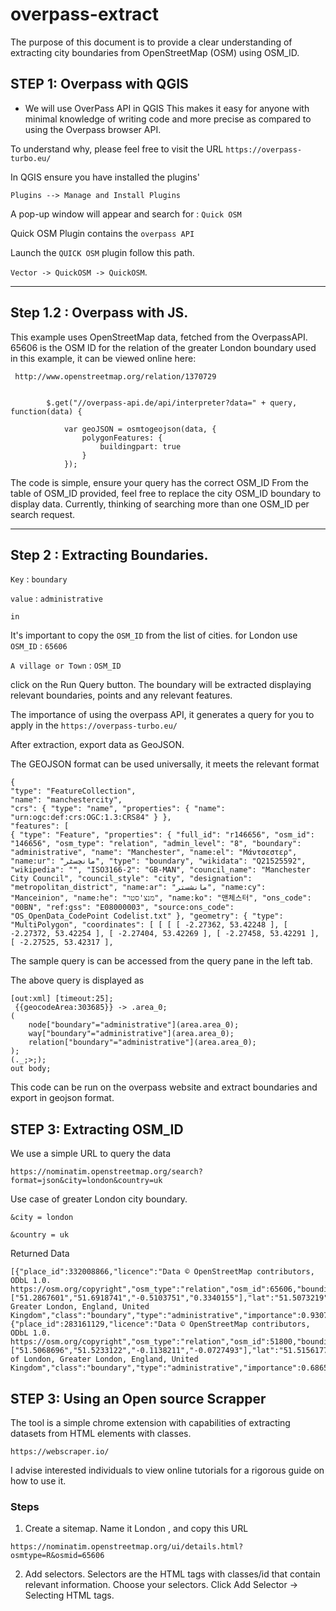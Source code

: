 # overpass-extract

The purpose of this document is to provide a clear understanding of extracting city boundaries from OpenStreetMap (OSM) using OSM_ID.

## STEP 1: Overpass with QGIS
- We will use OverPass API in QGIS
This makes it easy for anyone with minimal knowledge of writing code and more precise as compared to using the Overpass browser API. 

To understand why, please feel free to visit the URL ``` https://overpass-turbo.eu/ ```

In QGIS ensure you have installed the plugins'

``` 
Plugins --> Manage and Install Plugins
```  
A pop-up window will appear and search for : ``` Quick OSM ```

Quick OSM Plugin contains the ```overpass API```

Launch the ``` QUICK OSM ``` plugin follow this path.

``` Vector -> QuickOSM -> QuickOSM ```.

--------------------------------------------
## Step 1.2 :  Overpass with JS. 
This example uses OpenStreetMap data, fetched from the OverpassAPI.        
65606 is the OSM ID for the relation of the greater London boundary used in this
example, it can be viewed online here:
        
``` http://www.openstreetmap.org/relation/1370729```
        
                

```  var query = '(relation(65606);>>->.rels;>;);out;';

        $.get("//overpass-api.de/api/interpreter?data=" + query, function(data) {

            var geoJSON = osmtogeojson(data, {
                polygonFeatures: {
                    buildingpart: true
                }
            });
```

The code is simple, ensure your query has the correct OSM_ID
From the table of OSM_ID provided, feel free to replace the city OSM_ID boundary to display data.
Currently, thinking of searching more than one OSM_ID per search request.

------
## Step 2 :  Extracting Boundaries. 

``` Key ``` : ``` boundary ```

``` value ``` : ``` administrative ```

``` in ```

It's important to copy the ```OSM_ID``` from the list of cities. 
for London use  ```OSM_ID``` : ```65606```

``` A village or Town ``` : ``` OSM_ID ```

click on the Run Query button. 
The boundary will be extracted displaying relevant boundaries, points and any relevant features.

The importance of using the overpass API, it generates a query for you to apply in the ```https://overpass-turbo.eu/ ``` 

After extraction, export data as GeoJSON. 

The GEOJSON format can be used universally, it meets the relevant format 

```
{
"type": "FeatureCollection",
"name": "manchestercity",
"crs": { "type": "name", "properties": { "name": "urn:ogc:def:crs:OGC:1.3:CRS84" } },
"features": [
{ "type": "Feature", "properties": { "full_id": "r146656", "osm_id": "146656", "osm_type": "relation", "admin_level": "8", "boundary": "administrative", "name": "Manchester", "name:el": "Μάντσεστερ", "name:ur": "مانچسٹر", "type": "boundary", "wikidata": "Q21525592", "wikipedia": "", "ISO3166-2": "GB-MAN", "council_name": "Manchester City Council", "council_style": "city", "designation": "metropolitan_district", "name:ar": "مانشستر", "name:cy": "Manceinion", "name:he": "מנצ'סטר", "name:ko": "맨체스터", "ons_code": "00BN", "ref:gss": "E08000003", "source:ons_code": "OS_OpenData_CodePoint Codelist.txt" }, "geometry": { "type": "MultiPolygon", "coordinates": [ [ [ [ -2.27362, 53.42248 ], [ -2.27372, 53.42254 ], [ -2.27404, 53.42269 ], [ -2.27458, 53.42291 ], [ -2.27525, 53.42317 ], 

```

The sample query is can be accessed from the query pane in the left tab. 

The above query is displayed as 
```
[out:xml] [timeout:25];
 {{geocodeArea:303685}} -> .area_0;
(
    node["boundary"="administrative"](area.area_0);
    way["boundary"="administrative"](area.area_0);
    relation["boundary"="administrative"](area.area_0);
);
(._;>;);
out body;

```

This code can be run on the overpass website and extract boundaries and export in geojson format.

## STEP 3: Extracting OSM_ID

We use a simple URL to query the data

``` https://nominatim.openstreetmap.org/search?format=json&city=london&country=uk ```

Use case of greater London city boundary. 

``` &city = london ```

``` &country = uk ```

Returned Data 

``` 
[{"place_id":332008866,"licence":"Data © OpenStreetMap contributors, ODbL 1.0. https://osm.org/copyright","osm_type":"relation","osm_id":65606,"boundingbox":["51.2867601","51.6918741","-0.5103751","0.3340155"],"lat":"51.5073219","lon":"-0.1276474","display_name":"London, Greater London, England, United Kingdom","class":"boundary","type":"administrative","importance":0.9307827616237295,"icon":"https://nominatim.openstreetmap.org/ui/mapicons//poi_boundary_administrative.p.20.png"},{"place_id":283161129,"licence":"Data © OpenStreetMap contributors, ODbL 1.0. https://osm.org/copyright","osm_type":"relation","osm_id":51800,"boundingbox":["51.5068696","51.5233122","-0.1138211","-0.0727493"],"lat":"51.5156177","lon":"-0.0919983","display_name":"City of London, Greater London, England, United Kingdom","class":"boundary","type":"administrative","importance":0.6865111547516773,"icon":"https://nominatim.openstreetmap.org/ui/mapicons//poi_boundary_administrative.p.20.png"}]
```

## STEP 3: Using an Open source Scrapper

The tool is a simple chrome extension with capabilities of extracting datasets from HTML elements with classes.

```` https://webscraper.io/ ````

I advise interested individuals to view online tutorials for a rigorous guide on how to use it.

### Steps
 1. Create a sitemap. Name it London , and copy this URL 

``` https://nominatim.openstreetmap.org/ui/details.html?osmtype=R&osmid=65606 ```

2. Add selectors. Selectors are the HTML tags with classes/id that contain relevant information. Choose your selectors. Click Add Selector -> 
   Selecting HTML tags.













